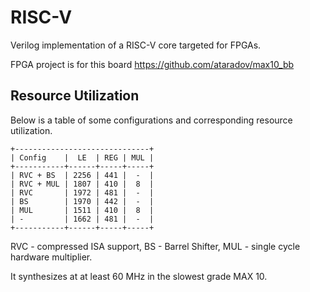 # RISC-V
Verilog implementation of a RISC-V core targeted for FPGAs.

FPGA project is for this board https://github.com/ataradov/max10_bb

## Resource Utilization

Below is a table of some configurations and corresponding resource utilization.

```
+------------------------------+
| Config    |  LE  | REG | MUL |
+-----------+------+-----+-----+
| RVC + BS  | 2256 | 441 |  -  |
| RVC + MUL | 1807 | 410 |  8  |
| RVC       | 1972 | 481 |  -  |
| BS        | 1970 | 442 |  -  |
| MUL       | 1511 | 410 |  8  |
| -         | 1662 | 481 |  -  |
+-----------+------+-----+-----+
```
RVC - compressed ISA support, BS - Barrel Shifter, MUL - single cycle hardware multiplier.

It synthesizes at at least 60 MHz in the slowest grade MAX 10.

